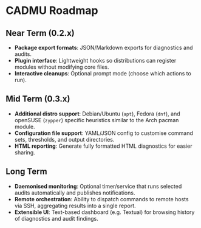 # CADMU Roadmap

## Near Term (0.2.x)
- **Package export formats**: JSON/Markdown exports for diagnostics and audits.
- **Plugin interface**: Lightweight hooks so distributions can register modules
  without modifying core files.
- **Interactive cleanups**: Optional prompt mode (choose which actions to run).

## Mid Term (0.3.x)
- **Additional distro support**: Debian/Ubuntu (`apt`), Fedora (`dnf`), and
  openSUSE (`zypper`) specific heuristics similar to the Arch pacman module.
- **Configuration file support**: YAML/JSON config to customise command sets,
  thresholds, and output directories.
- **HTML reporting**: Generate fully formatted HTML diagnostics for easier
  sharing.

## Long Term
- **Daemonised monitoring**: Optional timer/service that runs selected audits
  automatically and publishes notifications.
- **Remote orchestration**: Ability to dispatch commands to remote hosts via
  SSH, aggregating results into a single report.
- **Extensible UI**: Text-based dashboard (e.g. Textual) for browsing history of
  diagnostics and audit findings.
